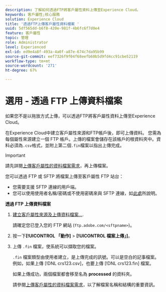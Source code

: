 ```yaml
---
description: 了解如何透過FTP將客戶屬性資料上傳至Experience Cloud。
keywords: 客戶屬性;核心服務
solution: Experience Cloud
title: '透過FTP上傳客戶屬性資料檔案 '
uuid: 5df565dd-b6f8-420e-981f-4b6fc6f7d0e4
feature: 客戶屬性
topic: 管理
role: Administrator
level: Experienced
exl-id: ed9e4a8f-493a-4a0f-a87e-674c7da95b99
source-git-commit: eef7326f9f04f68eefb60b5d9fd4cc91cbe52119
workflow-type: tm+mt
source-wordcount: '271'
ht-degree: 67%

---
```


# 選用 - 透過 FTP 上傳資料檔案

如果您不是以拖放方式上傳，可以透過FTP將客戶屬性資料上傳至Experience Cloud。

在Experience Cloud中建立客戶屬性來源和FTP帳戶後，即可上傳資料。 您需為每個屬性來源建立一個 FTP 帳戶。上傳的檔案會儲存在該帳戶的根資料夾中。資料必須為`.csv`格式，並附上第二個`.fin`檔案以指出上傳完成。

>[!IMPORTANT]
>
>請先詳閱[上傳客戶屬性的資料檔案需求](crs-data-file.md#concept_DE908F362DF24172BFEF48E1797DAF19)，再上傳檔案。

您可以透過 FTP 或 SFTP 將檔案上傳至客戶屬性 FTP 站台：

* 您需要支援 SFTP 連線的用戶端。
* 您可以使用使用者名稱/密碼或不使用密碼來與 SFTP 連線，如[此處](https://experienceleague.adobe.com/docs/analytics/export/ftp-and-sftp/secure-file-transfer-protocol/ftp-sftp-cert-auth.html?lang=en)所說明。

**透過 FTP 上傳資料檔案**

1. [建立客戶屬性來源及上傳資料檔案...](t-crs-usecase.md#task_BCC327B2A0EF4A1BBB2934013AB92B78).

   請確定您已登入您的 FTP 網站 (`ftp.adobe.com/<sftpname>`)。

1. 按一下&#x200B;**[!UICONTROL 「動作]** > **[!UICONTROL 檔案上傳」]**。

1. 上傳 `.fin` 檔案，使系統可以擷取您的檔案。

   `.fin` 檔案類型由使用者建立，是上傳完成的訊號。可以是空白的記事檔案。例如，如果上傳 [!DNL crs123.csv]，也要上傳 [!DNL crs123.fin] 檔案。

   如果上傳成功，兩個檔案都會移至名為 **processed** 的資料夾。

   請參閱[上傳客戶屬性的資料檔案需求](crs-data-file.md#concept_DE908F362DF24172BFEF48E1797DAF19)，以了解檔案名稱和結構的重要資訊。
